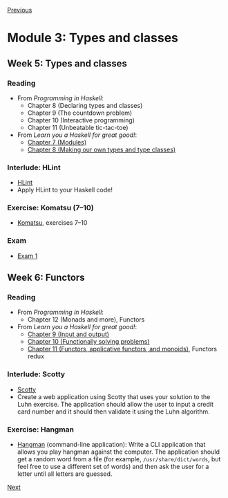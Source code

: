[Previous](/modules/02.md)

# Module 3: Types and classes

## Week 5: Types and classes

### Reading

* From *Programming in Haskell*:
  - Chapter 8 (Declaring types and classes)
  - Chapter 9 (The countdown problem)
  - Chapter 10 (Interactive programming)
  - Chapter 11 (Unbeatable tic-tac-toe)
* From *Learn you a Haskell for great good!*:
  - [Chapter 7 (Modules)](http://learnyouahaskell.com/modules)
  - [Chapter 8 (Making our own types and type classes)](http://learnyouahaskell.com/making-our-own-types-and-typeclasses)

### Interlude: HLint

* [HLint](https://hackage.haskell.org/package/hlint)
* Apply HLint to your Haskell code!

### Exercise: Komatsu (7–10)

* [Komatsu](/komatsu/), exercises 7–10

### Exam

* [Exam 1](/exams/01.md)

## Week 6: Functors

### Reading

* From *Programming in Haskell*:
  - Chapter 12 (Monads and more), Functors
* From *Learn you a Haskell for great good!*:
  - [Chapter 9 (Input and output)](http://learnyouahaskell.com/input-and-output)
  - [Chapter 10 (Functionally solving problems)](http://learnyouahaskell.com/functionally-solving-problems)
  - [Chapter 11 (Functors, applicative functors, and monoids)](http://learnyouahaskell.com/functors-applicative-functors-and-monoids), Functors redux

### Interlude: Scotty

* [Scotty](https://hackage.haskell.org/package/scotty)
* Create a web application using Scotty that uses your solution to the Luhn
  exercise. The application should allow the user to input a credit card number
  and it should then validate it using the Luhn algorithm.

### Exercise: Hangman

* [Hangman](/hangman/) (command-line application): Write a CLI application that
  allows you play hangman against the computer. The application should get a
  random word from a file (for example, `/usr/share/dict/words`, but feel free
  to use a different set of words) and then ask the user for a letter until all
  letters are guessed.

[Next](/modules/04.md)
